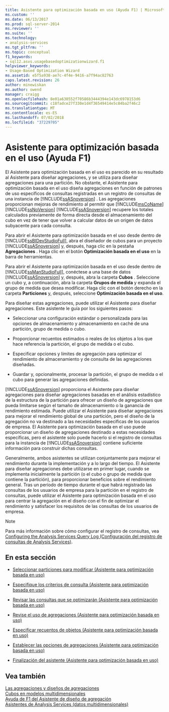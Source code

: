 ```yaml
---
title: Asistente para optimización basada en uso (Ayuda F1) | Microsoft Docs
ms.custom: ''
ms.date: 06/13/2017
ms.prod: sql-server-2014
ms.reviewer: ''
ms.suite: ''
ms.technology:
- analysis-services
ms.tgt_pltfrm: ''
ms.topic: conceptual
f1_keywords:
- sql12.asvs.usagebasedoptimizationwizard.f1
helpviewer_keywords:
- Usage-Based Optimization Wizard
ms.assetid: e5f5a938-ae7c-4f4e-9416-a7f94ac82763
caps.latest.revision: 26
author: minewiskan
ms.author: owend
manager: craigg
ms.openlocfilehash: 8e01a630552f70586b3444394e143dc6978153d6
ms.sourcegitcommit: c18fadce27f330e1d4f36549414e5c84ba2f46c2
ms.translationtype: MT
ms.contentlocale: es-ES
ms.lasthandoff: 07/02/2018
ms.locfileid: "37229705"
---
```

# <a name="usage-based-optimization-wizard-f1-help"></a>Asistente para optimización basada en el uso (Ayuda F1)
  El Asistente para optimización basada en el uso es parecido en su resultado al Asistente para diseñar agregaciones, y se utiliza para diseñar agregaciones para una partición. No obstante, el Asistente para optimización basada en el uso diseña agregaciones en función de patrones de uso específicos de consultas registradas en un registro de consultas de una instancia de [!INCLUDE[ssASnoversion](../includes/ssasnoversion-md.md)] . Las agregaciones proporcionan mejoras de rendimiento al permitir que [!INCLUDE[msCoName](../includes/msconame-md.md)] [!INCLUDE[ssNoVersion](../includes/ssnoversion-md.md)] [!INCLUDE[ssASnoversion](../includes/ssasnoversion-md.md)] recupere los totales calculados previamente de forma directa desde el almacenamiento del cubo en vez de tener que volver a calcular datos de un origen de datos subyacente para cada consulta.  
  
 Para abrir el Asistente para optimización basada en el uso desde dentro de [!INCLUDE[ssBIDevStudioFull](../includes/ssbidevstudiofull-md.md)], abra el diseñador de cubos para un proyecto [!INCLUDE[ssASnoversion](../includes/ssasnoversion-md.md)] y, después, haga clic en la pestaña **Agregaciones** . Haga clic en el botón **Optimización basada en el uso** en la barra de herramientas.  
  
 Para abrir el Asistente para optimización basada en el uso desde dentro de [!INCLUDE[ssManStudioFull](../includes/ssmanstudiofull-md.md)], conéctese a una base de datos [!INCLUDE[ssASnoversion](../includes/ssasnoversion-md.md)] y, después, abra la carpeta **Cubos** . Seleccione un cubo y, a continuación, abra la carpeta **Grupos de medida** y expanda el grupo de medida que desea modificar. Haga clic con el botón derecho en la carpeta **Particiones** y, después, seleccione **Optimización basada en el uso**.  
  
 Para diseñar estas agregaciones, puede utilizar el Asistente para diseñar agregaciones. Este asistente le guía por los siguientes pasos:  
  
-   Seleccionar una configuración estándar o personalizada para las opciones de almacenamiento y almacenamiento en caché de una partición, grupo de medida o cubo.  
  
-   Proporcionar recuentos estimados o reales de los objetos a los que hace referencia la partición, el grupo de medida o el cubo.  
  
-   Especificar opciones y límites de agregación para optimizar el rendimiento de almacenamiento y de consulta de las agregaciones diseñadas.  
  
-   Guardar y, opcionalmente, procesar la partición, el grupo de medida o el cubo para generar las agregaciones definidas.  
  
 [!INCLUDE[ssASnoversion](../includes/ssasnoversion-md.md)] proporciona el Asistente para diseñar agregaciones para diseñar agregaciones basadas en el análisis estadístico de la estructura de la partición para ofrecer un diseño de agregaciones que pueda limitarse según el tamaño de almacenamiento o la ganancia de rendimiento estimada. Puede utilizar el Asistente para diseñar agregaciones para mejorar el rendimiento global de una partición, pero el diseño de la agregación no va destinado a las necesidades específicas de los usuarios de empresa. El Asistente para optimización basada en el uso puede proporcionar un diseño de agregaciones destinado a estas necesidades específicas, pero el asistente solo puede hacerlo si el registro de consultas para la instancia de [!INCLUDE[ssASnoversion](../includes/ssasnoversion-md.md)] contiene suficiente información para construir dichas consultas.  
  
 Generalmente, ambos asistentes se utilizan conjuntamente para mejorar el rendimiento durante la implementación y a lo largo del tiempo. El Asistente para diseñar agregaciones debe utilizarse en primer lugar, cuando se implementa inicialmente la partición (o el cubo o grupo de medida que contiene la partición), para proporcionar beneficios sobre el rendimiento general. Tras un período de tiempo durante el que habrá registrado las consultas de los usuarios de empresa para la partición en el registro de consultas, puede utilizar el Asistente para optimización basada en el uso para centrar la agregación en el diseño con el fin de optimizar el rendimiento y satisfacer los requisitos de las consultas de los usuarios de empresa.  
  
> [!NOTE]  
>  Para más información sobre cómo configurar el registro de consultas, vea [Configuring the Analysis Services Query Log (Configuración del registro de consultas de Analysis Services)](http://www.microsoft.com/technet/prodtechnol/sql/2005/technologies/config_ssas_querylog.mspx).  
  
## <a name="in-this-section"></a>En esta sección  
  
-   [Seleccionar particiones para modificar &#40;Asistente para optimización basada en uso&#41;](select-partitions-to-modify-usage-based-optimization-wizard.md)  
  
-   [Especifique los criterios de consulta &#40;Asistente para optimización basada en uso&#41;](specify-query-criteria-usage-based-optimization-wizard.md)  
  
-   [Revisar las consultas que se optimizarán &#40;Asistente para optimización basada en uso&#41;](review-the-queries-that-will-be-optimized-usage-based-optimization-wizard.md)  
  
-   [Revise el uso de agregaciones &#40;Asistente para optimización basada en uso&#41;](review-aggregation-usage-usage-based-optimiation-wizard.md)  
  
-   [Especificar recuentos de objetos &#40;Asistente para optimización basada en uso&#41;](specify-object-counts-usage-based-optimization-wizard.md)  
  
-   [Establecer las opciones de agregaciones &#40;Asistente para optimización basada en uso&#41;](set-aggregation-options-usage-based-optimization-wizard.md)  
  
-   [Finalización del asistente &#40;Asistente para optimización basada en uso&#41;](completing-the-wizard-usage-based-optimization-wizard.md)  
  
## <a name="see-also"></a>Vea también  
 [Las agregaciones y diseños de agregaciones](multidimensional-models-olap-logical-cube-objects/aggregations-and-aggregation-designs.md)   
 [Cubos en modelos multidimensionales](multidimensional-models/cubes-in-multidimensional-models.md)   
 [Ayuda de F1 del Asistente de diseño de agregación](aggregation-design-wizard-f1-help.md)   
 [Asistentes de Analysis Services &#40;datos multidimensionales&#41;](analysis-services-wizards-multidimensional-data.md)  
  
  

